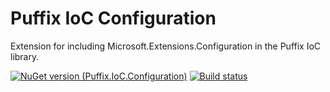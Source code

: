 # Puffix IoC Configuration

Extension for including Microsoft.Extensions.Configuration in the Puffix IoC library.

[![NuGet version (Puffix.IoC.Configuration)](https://img.shields.io/nuget/v/Puffix.IoC.Configuration.svg?style=flat-square)](https://www.nuget.org/packages/Puffix.IoC.Configuration/)
[![Build status](https://github.com/EhRom/Puffix.IoC.Configuration/workflows/.NET%20Core/badge.svg)](https://github.com/EhRom/Puffix.IoC.Configuration/actions?query=workflow%3A%22.NET+Core%22)
